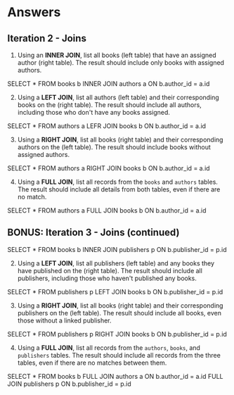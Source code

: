 
# Answers

## Iteration 2 - Joins

1. Using an **INNER JOIN**, list all books (left table) that have an assigned author (right table). The result should include only books with assigned authors.

SELECT \*
FROM books b
INNER JOIN authors a ON b.author_id = a.id



2. Using a **LEFT JOIN**, list all authors (left table) and their corresponding books on the (right table). The result should include all authors, including those who don't have any books assigned.


SELECT \*
FROM authors a
LEFR JOIN books b ON b.author_id = a.id


3. Using a **RIGHT JOIN**, list all books (right table) and their corresponding authors on the (left table). The result should include books without assigned authors.


SELECT \*
FROM authors a
RIGHT JOIN books b ON b.author_id = a.id


4. Using a **FULL JOIN**, list all records from the `books` and `authors` tables. The result should include all details from both tables, even if there are no match.


SELECT \*
FROM authors a
FULL JOIN books b ON b.author_id = a.id

## BONUS: Iteration 3 - Joins (continued)

SELECT \*
FROM books b
INNER JOIN publishers p ON b.publisher_id = p.id

2. Using a **LEFT JOIN**, list all publishers (left table) and any books they have published on the (right table). The result should include all publishers, including those who haven't published any books.

SELECT \*
FROM publishers p
LEFT JOIN books b ON b.publisher_id = p.id

3. Using a **RIGHT JOIN**, list all books (right table) and their corresponding publishers on the (left table). The result should include all books, even those without a linked publisher.


SELECT \*
FROM publishers p
RIGHT JOIN books b ON b.publisher_id = p.id


4. Using a **FULL JOIN**, list all records from the `authors`, `books`, and `publishers` tables. The result should include all records from the three tables, even if there are no matches between them.


SELECT \*
FROM books b
FULL JOIN authors a ON b.author_id = a.id
FULL JOIN publishers p ON b.publisher_id = p.id


